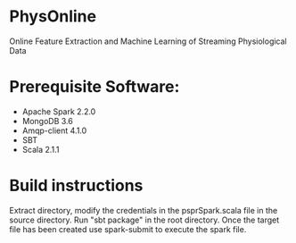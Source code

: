 # PhysOnline
Online Feature Extraction and Machine Learning of Streaming Physiological Data

# Prerequisite Software:
  - Apache Spark 2.2.0
  - MongoDB 3.6
  - Amqp-client 4.1.0
  - SBT
  - Scala 2.1.1
  
# Build instructions
Extract directory, modify the credentials in the psprSpark.scala file in the source directory. Run "sbt package" in the root directory. Once the target file has been created use spark-submit to execute the spark file.
